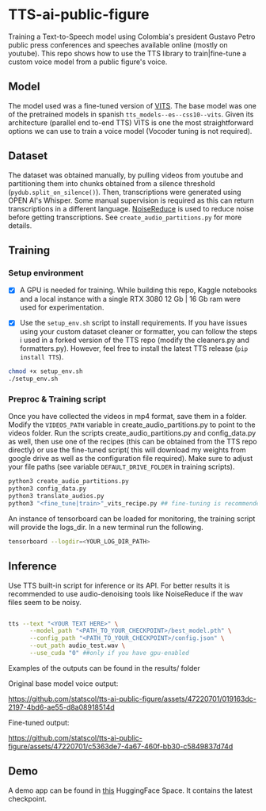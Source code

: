 # TTS-ai-public-figure

Training a Text-to-Speech model using Colombia's president Gustavo Petro public press conferences and speeches available online (mostly on youtube). This repo shows how to use the TTS library to train|fine-tune a custom voice model from a public figure's voice. 
 

## Model
The model used was a fine-tuned version of [VITS](https://arxiv.org/pdf/2106.06103.pdf). The base model was one of the pretrained models in spanish `tts_models--es--css10--vits`.
Given its architecture (parallel end to-end TTS) VITS is one the most straightforward options we can use to train a voice model (Vocoder tuning is not required). 

## Dataset 

The dataset was obtained manually, by pulling videos from youtube and partitioning them into chunks obtained from a silence threshold (`pydub.split_on_silence()`). Then, transcriptions were generated using OPEN AI's Whisper. Some manual supervision is required as this can return transcriptions in a different language. [NoiseReduce](https://github.com/timsainb/noisereduce/blob/master/noisereduce/noisereduce.py) is used to reduce noise before getting transcriptions. See `create_audio_partitions.py` for more details. 


## Training


### Setup environment


- [x] A GPU is needed for training. While building this repo, Kaggle notebooks and a local instance with a single RTX 3080 12 Gb | 16 Gb ram were used for experimentation.

- [x] Use the `setup_env.sh` script to install requirements. If you have issues using your custom dataset cleaner or formatter, you can follow the steps i used in a forked version of the TTS repo (modify the cleaners.py and formatters.py). However, feel free to install the latest TTS release (`pip install TTS`).


```bash
chmod +x setup_env.sh
./setup_env.sh
```

### Preproc & Training script 

Once you have collected the videos in mp4 format, save them in a folder. Modify the `VIDEOS_PATH` variable in create_audio_partitions.py to point to the videos folder. Run the scripts create_audio_partitions.py and config_data.py as well, then use one of the recipes (this can be obtained from the TTS repo directly) or use the fine-tuned script( this will download my weights from google drive as well as the configuration file required). Make sure to adjust your file paths (see variable `DEFAULT_DRIVE_FOLDER` in training scripts).


```bash
python3 create_audio_partitions.py
python3 config_data.py
python3 translate_audios.py 
python3 "<fine_tune|train>"_vits_recipe.py ## fine-tuning is recommended as training from scratch will require a lot of data and iterations to get decent outputs.
```

An instance of tensorboard can be loaded for monitoring, the training script will provide the logs_dir. In a new terminal run the following.

```bash
tensorboard --logdir=<YOUR_LOG_DIR_PATH>
```

## Inference

Use TTS built-in script for inference or its API. For better results it is recommended to use audio-denoising tools like NoiseReduce if the wav files seem to be noisy.

```bash

tts --text "<YOUR TEXT HERE>" \
      --model_path "<PATH_TO_YOUR_CHECKPOINT>/best_model.pth" \
      --config_path "<PATH_TO_YOUR_CHECKPOINT>/config.json" \
      --out_path audio_test.wav \
      --use_cuda "0" ##only if you have gpu-enabled
```


Examples of the outputs can be found in the results/ folder


Original base model voice output:


https://github.com/statscol/tts-ai-public-figure/assets/47220701/019163dc-2197-4bd6-ae55-d8a08918514d



Fine-tuned output:



https://github.com/statscol/tts-ai-public-figure/assets/47220701/c5363de7-4a67-460f-bb30-c5849837d74d



## Demo

A demo app can be found in [this](https://huggingface.co/spaces/jhonparra18/petro-tts-app) HuggingFace Space. It contains the latest checkpoint.
